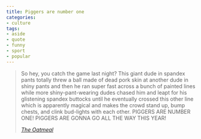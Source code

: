 ```yaml
---
title: Piggers are number one
categories:
- culture
tags:
- aside
- quote
- funny
- sport
- popular
---
```


> So hey, you catch the game last night?  This giant dude in spandex pants totally threw a ball made of dead pork skin at another dude in shiny pants and then he ran super fast across a bunch of painted lines while more shiny-pant-wearing dudes chased him and leapt for his glistening spandex buttocks until he eventually crossed this other line which is apparently magical and makes the crowd stand up, bump chests, and clink bud-lights with each other.  PIGGERS ARE NUMBER ONE!  PIGGERS ARE GONNA GO ALL THE WAY THIS YEAR!
>
> <cite>[The Oatmeal][1]</cite>

   [1]: http://theoatmeal.com/comics/working_home

